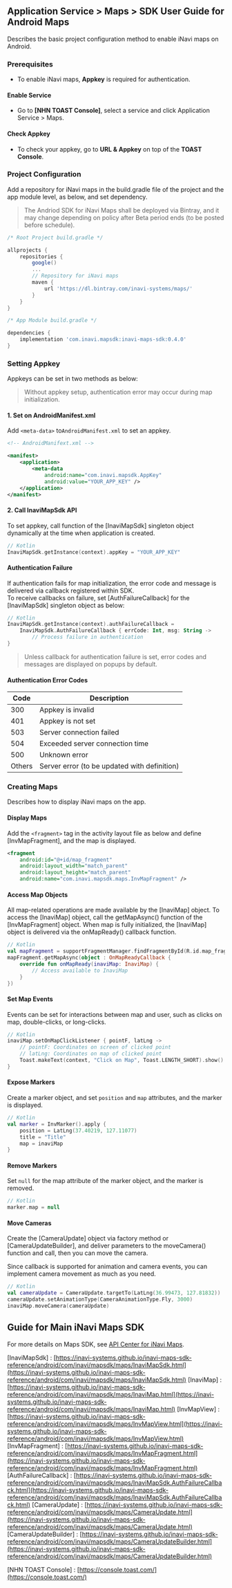 ## Application Service > Maps > SDK User Guide for Android Maps
Describes the basic project configuration method to enable iNavi maps on Android.  

### Prerequisites 
- To enable iNavi maps, **Appkey** is required for authentication. 

#### Enable Service 
- Go to **[NHN TOAST Console]**, select a service and click Application Service > Maps. 

#### Check Appkey 
- To check your appkey, go to **URL & Appkey** on top of the **TOAST Console**. 


### Project Configuration
Add a repository for iNavi maps in the build.gradle file of the project and the app module level, as below, and set dependency. 
> The Andriod SDK for iNavi Maps shall be deployed via Bintray, and it may change depending on policy after Beta period ends (to be posted before schedule). 

```gradle
/* Root Project build.gradle */

allprojects {
    repositories {
        google()
        ...
        // Repository for iNavi maps 
        maven {
            url 'https://dl.bintray.com/inavi-systems/maps/'
        }
    }
}
```

```gradle
/* App Module build.gradle */

dependencies {
    implementation 'com.inavi.mapsdk:inavi-maps-sdk:0.4.0'
}
```


### Setting Appkey 
Appkeys can be set in two methods as below: 

> Without appkey setup, authentication error may occur during map initialization. 

#### 1. Set on AndroidManifest.xml
Add `<meta-data>` to`AndroidManifest.xml` to set an appkey. 
```xml
<!-- AndroidManifext.xml -->

<manifest>
    <application>
        <meta-data
            android:name="com.inavi.mapsdk.AppKey"
            android:value="YOUR_APP_KEY" />
    </application>
</manifest>
```

#### 2. Call InaviMapSdk API 
To set appkey, call function of the [InaviMapSdk] singleton object dynamically at the time when application is created. 

```kotlin
// Kotlin
InaviMapSdk.getInstance(context).appKey = "YOUR_APP_KEY"
```

#### Authentication Failure 
If authentication fails for map initialization, the error code and message is delivered via callback registered within SDK.  
To receive callbacks on failure, set [AuthFailureCallback] for the [InaviMapSdk] singleton object as below:

```kotlin
// Kotlin
InaviMapSdk.getInstance(context).authFailureCallback =
    InaviMapSdk.AuthFailureCallback { errCode: Int, msg: String ->
        // Process failure in authentication
}
```
>Unless callback for authentication failure is set, error codes and messages are displayed on popups by default. 

#### Authentication Error Codes
| Code | Description |
| ------ | ------ |
| 300 | Appkey is invalid 
| 401 | Appkey is not set  |
| 503 | Server connection failed |
| 504 | Exceeded server connection time |
| 500 | Unknown error |
| Others | Server error (to be updated with definition) |

### Creating Maps
Describes how to display iNavi maps on the app. 

#### Display Maps
Add the  `<fragment>` tag in the activity layout file as below and define [InvMapFragment], and the map is displayed. 
```xml
<fragment
    android:id="@+id/map_fragment"
    android:layout_width="match_parent"
    android:layout_height="match_parent"
    android:name="com.inavi.mapsdk.maps.InvMapFragment" />
```

#### Access Map Objects
All map-related operations are made available by the [InaviMap] object. 
To access the [InaviMap] object, call the getMapAsync() function of the [InvMapFragment] object. 
When map is fully initialized, the [InaviMap] object is delivered via the onMapReady()  callback function. 

```kotlin
// Kotlin
val mapFragment = supportFragmentManager.findFragmentById(R.id.map_fragment) as InvMapFragment
mapFragment.getMapAsync(object : OnMapReadyCallback {
    override fun onMapReady(inaviMap: InaviMap) {
        // Access available to InaviMap 
    }
})
```

#### Set Map Events
Events can be set for interactions between map and user, such as clicks on map, double-clicks, or long-clicks. 
```kotlin
// Kotlin
inaviMap.setOnMapClickListener { pointF, latLng ->
    // pointF: Coordinates on screen of clicked point
    // latLng: Coordinates on map of clicked point 
    Toast.makeText(context, "Click on Map", Toast.LENGTH_SHORT).show()
}
```

#### Expose Markers
Create a marker object, and set `position` and `map` attributes, and the marker is displayed. 
```kotlin
// Kotlin
val marker = InvMarker().apply {
    position = LatLng(37.40219, 127.11077)
    title = "Title"
    map = inaviMap
}
```

#### Remove Markers
Set  `null` for the map attribute of the marker object, and the marker is removed. 
```kotlin
// Kotlin
marker.map = null
```

#### Move Cameras
Create the [CameraUpdate] object via factory method or [CameraUpdateBuilder], and deliver parameters to the moveCamera() function and call, then you can move the camera. 

Since callback is supported for animation and camera events, you can implement camera movement as much as you need. 
```kotlin
// Kotlin
val cameraUpdate = CameraUpdate.targetTo(LatLng(36.99473, 127.81832))
cameraUpdate.setAnimationType(CameraAnimationType.Fly, 3000)
inaviMap.moveCamera(cameraUpdate)
```


## Guide for Main iNavi Maps SDK
For more details on Maps SDK, see [API Center for iNavi Maps](http://imapsapi.inavi.com/).

[InaviMapSdk] : [https://inavi-systems.github.io/inavi-maps-sdk-reference/android/com/inavi/mapsdk/maps/InaviMapSdk.html](https://inavi-systems.github.io/inavi-maps-sdk-reference/android/com/inavi/mapsdk/maps/InaviMapSdk.html)
[InaviMap] : [https://inavi-systems.github.io/inavi-maps-sdk-reference/android/com/inavi/mapsdk/maps/InaviMap.html](https://inavi-systems.github.io/inavi-maps-sdk-reference/android/com/inavi/mapsdk/maps/InaviMap.html)
[InvMapView] : [https://inavi-systems.github.io/inavi-maps-sdk-reference/android/com/inavi/mapsdk/maps/InvMapView.html](https://inavi-systems.github.io/inavi-maps-sdk-reference/android/com/inavi/mapsdk/maps/InvMapView.html)
[InvMapFragment] : [https://inavi-systems.github.io/inavi-maps-sdk-reference/android/com/inavi/mapsdk/maps/InvMapFragment.html](https://inavi-systems.github.io/inavi-maps-sdk-reference/android/com/inavi/mapsdk/maps/InvMapFragment.html)
[AuthFailureCallback] : [https://inavi-systems.github.io/inavi-maps-sdk-reference/android/com/inavi/mapsdk/maps/InaviMapSdk.AuthFailureCallback.html](https://inavi-systems.github.io/inavi-maps-sdk-reference/android/com/inavi/mapsdk/maps/InaviMapSdk.AuthFailureCallback.html)
[CameraUpdate] : [https://inavi-systems.github.io/inavi-maps-sdk-reference/android/com/inavi/mapsdk/maps/CameraUpdate.html](https://inavi-systems.github.io/inavi-maps-sdk-reference/android/com/inavi/mapsdk/maps/CameraUpdate.html)
[CameraUpdateBuilder] : [https://inavi-systems.github.io/inavi-maps-sdk-reference/android/com/inavi/mapsdk/maps/CameraUpdateBuilder.html](https://inavi-systems.github.io/inavi-maps-sdk-reference/android/com/inavi/mapsdk/maps/CameraUpdateBuilder.html)

[NHN TOAST Console] : [https://console.toast.com/](https://console.toast.com/)
